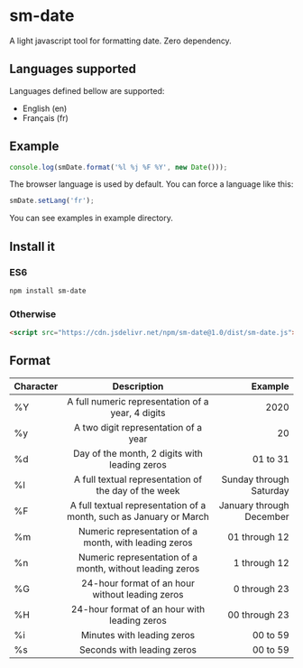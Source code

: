 # sm-date

A light javascript tool for formatting date.
Zero dependency.

## Languages supported
Languages defined bellow are supported:
- English (en)
- Français (fr)

## Example 

``` javascript
console.log(smDate.format('%l %j %F %Y', new Date()));
```

The browser language is used by default. You can force a language like this:
``` javascript
smDate.setLang('fr');
```
 
You can see examples in example directory.

## Install it

### ES6

``` bash
npm install sm-date
```

### Otherwise

``` html
<script src="https://cdn.jsdelivr.net/npm/sm-date@1.0/dist/sm-date.js"></script>
```

## Format

| Character     | Description           | Example  |
| ------------- |:-------------:| -----:|
| %Y            | A full numeric representation of a year, 4 digits | 2020 |
| %y             | A two digit representation of a year      |   20 |
| %d             | Day of the month, 2 digits with leading zeros      |    01 to 31 |
| %l | A full textual representation of the day of the week      |    Sunday through Saturday |
| %F | A full textual representation of a month, such as January or March      |    January through December |
| %m | Numeric representation of a month, with leading zeros      |    	01 through 12  |
| %n | Numeric representation of a month, without leading zeros      |    	1 through 12  |
| %G |  	24-hour format of an hour without leading zeros      |    	0 through 23  |
| %H |  	24-hour format of an hour with leading zeros      |    	00 through 23  |
| %i |  	Minutes with leading zeros     |    	00 to 59  |
| %s |  	Seconds with leading zeros     |    	00 to 59  |